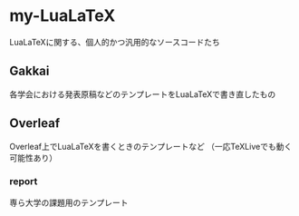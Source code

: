 # my-LuaLaTeX

LuaLaTeXに関する、個人的かつ汎用的なソースコードたち

## Gakkai

各学会における発表原稿などのテンプレートをLuaLaTeXで書き直したもの

## Overleaf

Overleaf上でLuaLaTeXを書くときのテンプレートなど
（一応TeXLiveでも動く可能性あり）

### report

専ら大学の課題用のテンプレート
